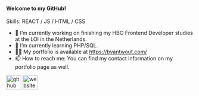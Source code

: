 #### Welcome to my GitHub!

Skills: REACT / JS / HTML / CSS

- 🔭 I’m currently working on finishing my HBO Frontend Developer studies at the LOI in the Netherlands.
- 🌱 I’m currently learning PHP/SQL.
- 👨‍💻 My portfolio is available at https://bvantwout.com/
- 📫 How to reach me:  You can find my contact information on my portfolio page as well. 

[<img src='https://cdn.jsdelivr.net/npm/simple-icons@3.0.1/icons/github.svg' alt='github' height='40'>](https://github.com/Absorberend)  [<img src='https://cdn.jsdelivr.net/npm/simple-icons@3.0.1/icons/icloud.svg' alt='website' height='40'>](https://bvantwout.com/)  


